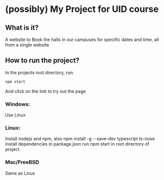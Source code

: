 # (possibly) My Project for UID course

## What is it?
A website to Book the halls in our campuses for specific dates and time, all from a single website

## How to run the project?
In the projects root directory, run:
```bash
npm start
```
And click on the link to try out the page

### Windows:
Use Linux

### Linux:
Install nodejs and npm, also npm install -g --save-dev typescript ts-nose
install dependencies in package.json
run npm start in root directory of project

### Mac/FreeBSD
Same as Linux
